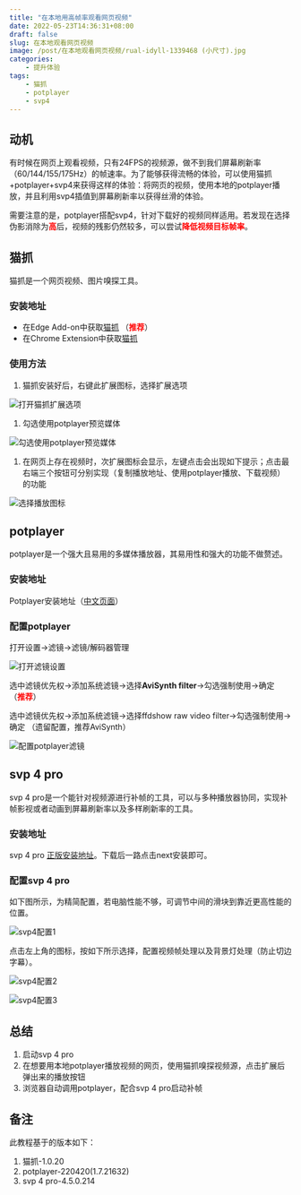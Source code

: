 ```yaml
---
title: "在本地用高帧率观看网页视频"
date: 2022-05-23T14:36:31+08:00
draft: false
slug: 在本地观看网页视频
image: /post/在本地观看网页视频/rual-idyll-1339468 (小尺寸).jpg
categories:
    - 提升体验
tags:
    - 猫抓
    - potplayer
    - svp4
---
```


## 动机
有时候在网页上观看视频，只有24FPS的视频源，做不到我们屏幕刷新率（60/144/155/175Hz）的帧速率。为了能够获得流畅的体验，可以使用猫抓+potplayer+svp4来获得这样的体验：将网页的视频，使用本地的potplayer播放，并且利用svp4插值到屏幕刷新率以获得丝滑的体验。

需要注意的是，potplayer搭配svp4，针对下载好的视频同样适用。若发现在选择伪影消除为<font color=#FF000 >**高**</font>后，视频的残影仍然较多，可以尝试<font color=#FF000 >**降低视频目标帧率**</font>。

## 猫抓
猫抓是一个网页视频、图片嗅探工具。

### 安装地址
- 在Edge Add-on中获取[猫抓](https://microsoftedge.microsoft.com/addons/detail/%E7%8C%AB%E6%8A%93/oohmdefbjalncfplafanlagojlakmjci) （<font color=#FF000 >**推荐**</font>）
- 在Chrome Extension中获取[猫抓](https://chrome.google.com/webstore/detail/%E7%8C%AB%E6%8A%93/jfedfbgedapdagkghmgibemcoggfppbb?hl=zh-CN)

### 使用方法
1. 猫抓安装好后，右键此扩展图标，选择扩展选项

![打开猫抓扩展选项](/post/在本地观看网页视频/Snipaste_2022-05-23_14-50-23.png)

1. 勾选使用potplayer预览媒体

![勾选使用potplayer预览媒体](/post/在本地观看网页视频/Snipaste_2022-05-23_14-52-36.png)

1. 在网页上存在视频时，次扩展图标会显示，左键点击会出现如下提示；点击最右端三个按钮可分别实现（复制播放地址、使用potplayer播放、下载视频）的功能

![选择播放图标](/post/在本地观看网页视频/Snipaste_2022-05-23_14-54-40.png)

## potplayer
potplayer是一个强大且易用的多媒体播放器，其易用性和强大的功能不做赘述。

### 安装地址
Potplayer安装地址（[中文页面](https://potplayer.daum.net/?lang=zh_CN)）

### 配置potplayer
打开设置->滤镜->滤镜/解码器管理

![打开滤镜设置](/post/在本地观看网页视频/Snipaste_2022-05-23_15-04-58.png)

选中滤镜优先权->添加系统滤镜->选择**AviSynth filter**->勾选强制使用->确定 （<font color=#FF000 >**推荐**</font>）

选中滤镜优先权->添加系统滤镜->选择ffdshow raw video filter->勾选强制使用->确定 （遗留配置，推荐AviSynth）

![配置potplayer滤镜](/post/在本地观看网页视频/Snipaste_2022-05-23_15-04-00.png)

## svp 4 pro
svp 4 pro是一个能针对视频源进行补帧的工具，可以与多种播放器协同，实现补帧影视或者动画到屏幕刷新率以及多样刷新率的工具。

### 安装地址
svp 4 pro [正版安装地址](https://www.svp-team.com/zh/get/)。下载后一路点击next安装即可。

### 配置svp 4 pro
如下图所示，为精简配置，若电脑性能不够，可调节中间的滑块到靠近更高性能的位置。

![svp4配置1](/post/在本地观看网页视频/Snipaste_2022-05-23_15-08-12.png)

点击左上角的图标，按如下所示选择，配置视频帧处理以及背景灯处理（防止切边字幕）。

![svp4配置2](/post/在本地观看网页视频/Snipaste_2022-05-23_15-08-47.png)

![svp4配置3](/post/在本地观看网页视频/Snipaste_2022-05-23_15-08-56.png)
## 总结
1. 启动svp 4 pro
2. 在想要用本地potplayer播放视频的网页，使用猫抓嗅探视频源，点击扩展后弹出来的播放按钮
3. 浏览器自动调用potplayer，配合svp 4 pro启动补帧

## 备注
此教程基于的版本如下：
1. 猫抓-1.0.20
2. potplayer-220420(1.7.21632)
3. svp 4 pro-4.5.0.214